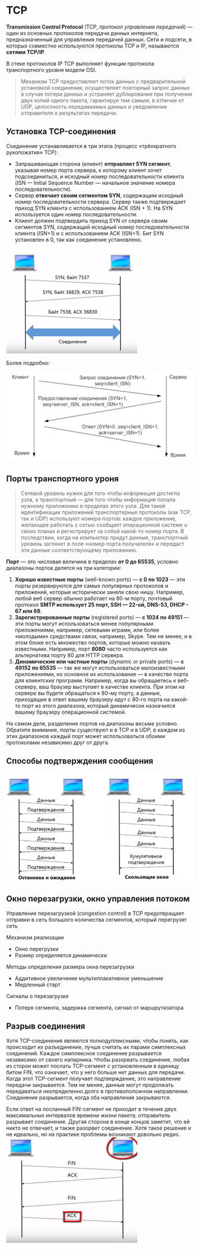# TCP

**Transmission Control Protocol** (TCP, *протокол управления передачей*) — один из основных протоколов передачи данных интернета, предназначенный для управления передачей данных. Сети и подсети, в которых совместно используются протоколы TCP и IP, называются **сетями TCP/IP**.

В стеке протоколов IP TCP выполняет функции протокола транспортного уровня модели OSI.

> Механизм TCP предоставляет поток данных с предварительной установкой соединения, осуществляет повторный запрос данных в случае потери данных и устраняет дублирование при получении двух копий одного пакета, гарантируя тем самым, в отличие от UDP, целостность передаваемых данных и уведомление отправителя о результатах передачи.

## Установка TCP-соединения

Соединение устанавливается в три этапа (процесс «трёхкратного рукопожатия» TCP):

- Запрашивающая сторона (клиент) **отправляет SYN сегмент**, указывая номер порта сервера, к которому клиент хочет подсоединиться, и исходный номер последовательности клиента (ISN — Initial Sequence Number — начальное значение номера последовательности).
- Сервер **отвечает своим сегментом SYN**, содержащим исходный номер последовательности сервера. Сервер также подтверждает приход SYN клиента с использованием ACK (ISN + 1). На SYN используется один номер последовательности.
- Клиент должен подтвердить приход SYN от сервера своим сегментов SYN, содержащий исходный номер последовательности клиента (ISN+1) и с использованием ACK (ISN+1). Бит SYN установлен в 0, так как соединение установлено.

![tcp1](images/tcp1.png)

Более подробно:

![тройное рукопожатие](images/three_handshake.png)

## Порты транспортного уроня

> Сетевой уровень нужен для того чтобы информация достигла узла, а транспортный — для того чтобы информация попала нужному приложению в пределах этого узла. Для такой идентификации приложений транспортерные протоколы (как TCP, так и UDP) используют номера портов: каждое приложение, желающее работать с сетью сообщает операционной системе о своих планах и регистрирует за собой какой-то номер порта. В последствии, когда на компьютер придут данные, транспортный уровень заглянет в поле «номер порта получателя» и передаст эти данные соответствующему приложению.

**Порт** — это числовая величина в пределах **от 0 до 65535**, условно диапазоны портов делятся на три категории:

1. **Хорошо известные порты** (well-known ports) — **c 0 по 1023** — эти порты резервируются для самых популярных протоколов и приложений, которые исторически заняли свою нишу. Например, любой веб сервер обычно работает на 80-м порту, почтовый протокол **SMTP использует 25 порт, SSH — 22-ой, DNS-53, DHCP - 67 или 68**.
2. **Зарегистрированные порты** (registered ports) — **с 1024 по 49151** — эти порты могут использоваться менее популярными приложениями, например, сетевыми играми, или более «молодыми» средствами связи, например, Skype. Тем не менее, и в этом блоке есть множество портов, которые можно назвать известными. Например, порт **8080** часто используется как альтернатива порту 80 для HTTP сервера.
3. **Динамические или частные порты** (dynamic or private ports) — **с 49152 по 65535** — так же могут использоваться малоизвестными приложениями, но основное их использование — в качестве порта для клиентских программ. Например, когда вы обращаетесь к веб-серверу, ваш браузер выступает в качестве клиента. При этом на сервере вы будете обращаться к 80-му порту, а данные, приходящие в ответ вашему браузеру идут с 80-го порта на какой-то порт из этого диапазона, который динамически назначился вашему браузеру операционной системой.

На самом деле, разделение портов на диапазоны весьма условно. Обратите внимание, порты существуют и в TCP и в UDP, в каждом из этих диапазонов каждый порт может использоваться обоими протоколами независимо друг от друга.

## Способы подтверждения сообщения

![tcp2](images/tcp2.png)

## Окно перезагрузки, окно управления потоком

Управление перезагрузкой (congestion control) в TCP предотвращает отправки в сеть большого количества сегментов, который перегрузят сеть

Механизм реализации

- Окно перегрузки
- Размер определяется динамически

Методы определения размера окна перезагрузки

- Аддитивное увеличение мультиплакативное уменьшение
- Медленный старт

Сигналы о перезагрузке

- Потеря сегмента, задержка сегмента, сигнал от маршрутизатора

## Разрыв соединения

Хотя TCP-соединения являются полнодуплексными, чтобы понять, как происходит их разъединение, лучше считать их парами симплексных соединений. Каждое симплексное соединение разрывается независимо от своего напарника. Чтобы разорвать соединение, любая из сторон может послать TCP-сегмент с установленным в единицу битом FIN, что означает, что у него больше нет данных для передачи. Когда этот TCP-сегмент получает подтверждение, это направление передачи закрывается. Тем не менее, данные могут продолжать передаваться неопределенно долго в противоположном направлении. Соединение разрывается, когда оба направления закрываются.

Если ответ на посланный FIN-сегмент не приходит в течение двух максимальных интервалов времени жизни пакета, отправитель разрывает соединение. Другая сторона в конце концов заметит, что ей никто не отвечает, и также разорвет соединение. Хотя такое решение и не идеально, но на практике проблемы возникают довольно редко.
![tcp1](images/tcp3.png)
